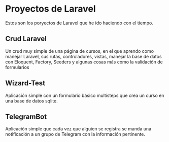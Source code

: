 # Proyectos de Laravel

Estos son los poryectos de Laravel que he ido haciendo con el tiempo.

## Crud Laravel

Un crud muy simple de una página de cursos, en el que aprendo como manejar Laravel, sus rutas, controladores, vistas, manejar la base de datos con Eloquent, Factory, Seeders y algunas cosas más como la validación de formularios

## Wizard-Test

Aplicación simple con un formulario básico multisteps que crea un curso en una base de datos sqlite.

## TelegramBot

Aplicación simple que cada vez que alguien se registra se manda una notificación a un grupo de Telegram con la información pertinente.
